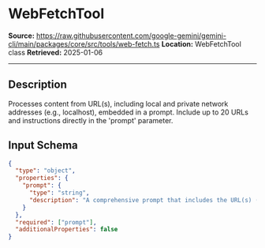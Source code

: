 # WebFetchTool

**Source:** https://raw.githubusercontent.com/google-gemini/gemini-cli/main/packages/core/src/tools/web-fetch.ts
**Location:** WebFetchTool class
**Retrieved:** 2025-01-06

---

## Description

Processes content from URL(s), including local and private network addresses (e.g., localhost), embedded in a prompt. Include up to 20 URLs and instructions directly in the 'prompt' parameter.

## Input Schema

```json
{
  "type": "object",
  "properties": {
    "prompt": {
      "type": "string",
      "description": "A comprehensive prompt that includes the URL(s) (up to 20) to fetch and specific instructions on how to process their content"
    }
  },
  "required": ["prompt"],
  "additionalProperties": false
}
```